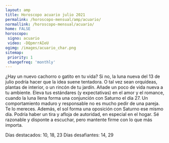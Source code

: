 ```yaml
---
layout: amp
title: Horoscopo acuario julio 2021 
permalink: /horoscopo-mensual/amp/acuario/
normallink: /horoscopo-mensual/acuario/
home: FALSE
horoscopo:
 signo: acuario
 video: -DQpmrrAIeU
ogimg: /images/acuario_char.png
sitemap:
 priority: 1
 changefreq: 'monthly'
---
```



¿Hay un nuevo cachorro o gatito en tu vida? Si no, la luna nueva del 13 de julio podría hacer que la idea suene tentadora. O tal vez sean orquídeas, plantas de interior, o un rincón de tu jardín. Añade un poco de vida nueva a tu ambiente. Eleva tus estándares (y expectativas) en el amor y el romance, cuando la luna llena forma una conjunción con Saturno el día 27. Un comportamiento maduro y responsable no es mucho pedir de una pareja. Te lo mereces. Además, el sol forma una oposición con Saturno ese mismo día. Podría haber un tira y afloja de autoridad, en especial en el hogar. Sé razonable y disponte a escuchar, pero mantente firme con lo que más importa. 

Días destacados: 10, 18, 23
Días desafiantes: 14, 29</div>